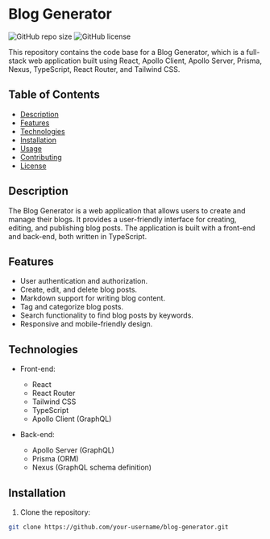 # Blog Generator

![GitHub repo size](https://img.shields.io/github/repo-size/your-username/blog-generator)
![GitHub license](https://img.shields.io/github/license/your-username/blog-generator)

This repository contains the code base for a Blog Generator, which is a full-stack web application built using React, Apollo Client, Apollo Server, Prisma, Nexus, TypeScript, React Router, and Tailwind CSS.

## Table of Contents

- [Description](#description)
- [Features](#features)
- [Technologies](#technologies)
- [Installation](#installation)
- [Usage](#usage)
- [Contributing](#contributing)
- [License](#license)

## Description

The Blog Generator is a web application that allows users to create and manage their blogs. It provides a user-friendly interface for creating, editing, and publishing blog posts. The application is built with a front-end and back-end, both written in TypeScript.

## Features

- User authentication and authorization.
- Create, edit, and delete blog posts.
- Markdown support for writing blog content.
- Tag and categorize blog posts.
- Search functionality to find blog posts by keywords.
- Responsive and mobile-friendly design.

## Technologies

- Front-end:

  - React
  - React Router
  - Tailwind CSS
  - TypeScript
  - Apollo Client (GraphQL)

- Back-end:
  - Apollo Server (GraphQL)
  - Prisma (ORM)
  - Nexus (GraphQL schema definition)

## Installation

1. Clone the repository:

```bash
git clone https://github.com/your-username/blog-generator.git
```
